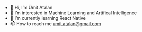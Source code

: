 - 👋 Hi, I’m Ümit Atalan
- 👀 I’m interested in Machine Learning and Artifical Intelligence
- 🌱 I’m currently learning React Native
- 📫 How to reach me umit.atalan@gmail.com

<!---
umitatalan/umitatalan is a ✨ special ✨ repository because its `README.md` (this file) appears on your GitHub profile.
You can click the Preview link to take a look at your changes.
--->
